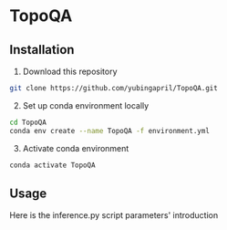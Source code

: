 # TopoQA
## Installation
1. Download this repository
```bash
git clone https://github.com/yubingapril/TopoQA.git
```
2. Set up conda environment locally
```bash
cd TopoQA
conda env create --name TopoQA -f environment.yml
```
3. Activate conda environment
```bash
conda activate TopoQA
```
## Usage
Here is the inference.py script parameters' introduction
